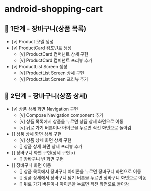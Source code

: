 # android-shopping-cart

## 🚀 1단계 - 장바구니(상품 목록)

- [v] Product 모델 생성
- [v] ProductCard 컴포넌트 생성
    - [v] ProductCard 컴퍼넌트 상세 구현
    - [v] ProductCard 컴퍼넌트 프리뷰 추가
- [v] ProductList Screen 생성
    - [v] ProductList Screen 상세 구현
    - [v] ProductList Screen 프리뷰 추가

## 🚀 2단계 - 장바구니(상품 상세)

- [v] 상품 상세 화면 Navigation 구현
    - [v] Compose Navigation component 추가
    - [v] 상품 목록에서 상품을 누르면 상품 상세 화면으로 이동
    - [v] 뒤로 가기 버튼이나 아이콘을 누르면 직전 화면으로 돌아감
- [] 상품 상세 화면 상세 구현
    - [v] 상품 상세 화면 상세 구현
    - [] 상품 상세 화면 상세 프리뷰 추가
- [] 장바구니 화면 구현(상세 구현 x)
    - [] 장바구니 빈 화면 구현
- [] 장바구니 화면 이동
    - [] 상품 목록에서 장바구니 아이콘을 누르면 장바구니 화면으로 이동
    - [] 상품 상세에서 장바구니 담기 버튼을 누르면 장바구니 화면으로 이동
    - [] 뒤로 가기 버튼이나 아이콘을 누르면 직전 화면으로 돌아감
